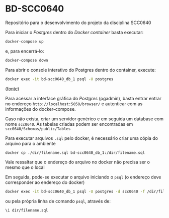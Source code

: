 # BD-SCC0640

Repositório para o desenvolvimento do projeto da disciplina SCC0640

Para iniciar o *Postgres* dentro do *Docker container* basta executar:
```bash
docker-compose up
```
e, para encerrá-lo:
```bash
docker-compose down
```

Para abrir o console interativo do Postgres dentro do container, execute:
```bash
docker exec -it bd-scc0640_db_1 psql -U postgres
```
([fonte](https://stackoverflow.com/questions/37099564/docker-how-can-run-the-psql-command-in-the-postgres-container))

Para acessar a interface gráfica do *Postgres* (pgadmin), basta entrar entrar no endereço `http://localhost:5050/browser/` e autenticar com as informações do docker-compose.

Caso não exista, criar um servidor genérico e em seguida um database com nome `scc0640`. As tabelas criadas podem ser encontradas em `scc0640/Schemas/public/Tables`

Para executar arquivos `.sql` pelo docker, é necessário criar uma cópia do arquivo para o ambiente

```bash
docker cp ./dir/filename.sql bd-scc0640_db_1:/dir/filename.sql
```

Vale ressaltar que o endereço do arquivo no docker não precisa ser o mesmo que o local

Em seguida, pode-se executar o arquivo iniciando o `psql` (o endereço deve corresponder ao endereço do docker)

```bash
docker exec -it bd-scc0640_db_1 psql -U postgres -d scc0640 -f /dir/filename.sql
```

ou pela própria linha de comando `psql`, através de:

```bash
\i dir/filename.sql
```
